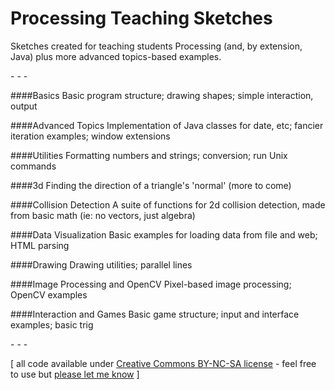 Processing Teaching Sketches
================

Sketches created for teaching students Processing (and, by extension, Java) plus more advanced topics-based examples.

\- \- \-

####Basics
Basic program structure; drawing shapes; simple interaction, output

####Advanced Topics
Implementation of Java classes for date, etc; fancier iteration examples; window extensions

####Utilities
Formatting numbers and strings; conversion; run Unix commands

####3d
Finding the direction of a triangle's 'normal' (more to come)

####Collision Detection
A suite of functions for 2d collision detection, made from basic math (ie: no vectors, just algebra)

####Data Visualization
Basic examples for loading data from file and web; HTML parsing

####Drawing
Drawing utilities; parallel lines

####Image Processing and OpenCV
Pixel-based image processing; OpenCV examples

####Interaction and Games
Basic game structure; input and interface examples; basic trig

\- \- \-

\[ all code available under [Creative Commons BY-NC-SA license](http://creativecommons.org/licenses/by-nc-sa/3.0/) - feel free to use but [please let me know](http://www.jeffreythompson.org) \]
